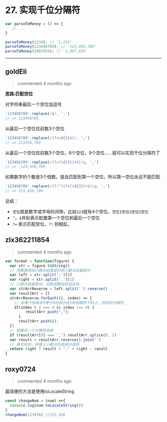 
 # 27. 实现千位分隔符 
 ```js
var parseToMoney = () => {
    // ...
}

parseToMoney(1234); // '1,234'
parseToMoney(123456789); // '123,456,789'
parseToMoney(1087654); // '1,087,654'
``` 
 ***
## goldEli 
 > commented 4 months ago 

**思路:匹配空位**

对字符串最后一个空位加逗号


```js
'123456789'.replace(/$/, ',')
// => 123456789, 

```

从最后一个空位往前数3个空位


```js
'123456789'.replace(/(?=\d{3}$)/, ',')
// => 123456,789

```

从最后一个空位往前数3个空位，6个空位，9个空位......就可以实现千位分隔符了


```js
'123456789'.replace(/(?=(\d{3})+$)/g, ',')
// => ,123,456,789 

```

如果数字的个数是3个倍数，就会匹配到第一个空位，所以第一空位永远不能匹配


```js
'123456789'.replace(/(?!^)(?=(\d{3})+$)/g, ',')
// => 123,456,789 

```

总结：

* `空位`就是数字或字母的间隙，比如`123`就有4个空位，`空位1空位2空位3空位`
* `^`，`$`并别表示配置第一个空位和最后一个空位
* `?=` 表示匹配空位，`?!` 则相反。



## zlx362211854 
 > commented 4 months ago 


```javascript
var format = function(figure) {
  var str = figure.toString()
  // 将数据转成小数点前面部分和小数点后面部分
  var left = str.split('.')[0]
  var right = str.split('.')[1]
  // 小数点前面部分，切割成数组并且反向
  var strArrReverse = left.split('').reverse()
  var resultArr = []
  strArrReverse.forEach((i, index) => {
    // 如果下标取余3等于0则表示在3的倍数的下标上，则添加分隔符,
    if(index % 3 === 0 && index !== 0) {
         resultArr.push(",");
      }
      resultArr.push(i);
  })
  // 把最后一个分隔符去掉
  if (resultArr[0] === ',') resultArr.splice(0, 1)
  var result = resultArr.reverse().join('')
  // 再次反向，拼接上小数点后面部分返回
  return right ? result + "." + right : result
}

```
## roxy0724 
 > commented 4 months ago 

最简便的方法是使用toLocaleString

```javascript
const changeNum = (num) =>{
  console.log(num.toLocaleString())
}
changeNum(123456) //123,456

```